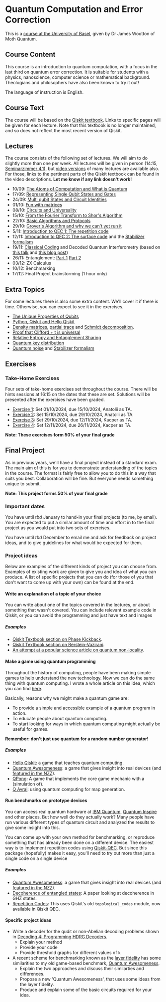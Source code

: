 # Quantum Computation and Error Correction

This is a [course at the University of Basel](https://vorlesungsverzeichnis.unibas.ch/de/semester-planung?id=286075), given by Dr James Wootton of Moth Quantum.

## Course Content

This course is an introduction to quantum computation, with a focus in the last third on quantum error correction. It is suitable for students with a physics, nanoscience, computer science or mathematical background. Theologians and philosophers have also been known to try it out!

The language of instruction is English.

## Course Text

The course will be based on the [Qiskit textbook](https://github.com/NCCR-SPIN/qiskit-textbook/blob/main/content/preface.ipynb). Links to specific pages will be given for each lecture. Note that this textbook is no longer maintained, and so does not reflect the most recent version of Qiskit.

## Lectures

The course consists of the following set of lectures. We will aim to do slightly more than one per week. All lectures will be given in person (14:15, [Seminarzimmer 4.1](https://vorlesungsverzeichnis.unibas.ch/ajax/room.cfm?id=8210)), but [video versions](https://www.youtube.com/playlist?list=PLaU1vYImkPDxyqJ6zHAs8W92fYKsfXsV-) of many lectures are available also. For those, links to the pertinent parts of the Qiskit textbook can be found in the video descriptions. **Let me know if any link doesn't work!**

* 10/09: [The Atoms of Computation and What is Quantum](https://youtu.be/myzcjukQUFc)
* 17/09: [Representing Single Qubit States and Gates](https://www.youtube.com/watch?v=GdRt8vO9xY8)
* 24/09: [Multi qubit States and Circuit Identities](https://www.youtube.com/watch?v=pzkeypXaQ-Q)
* 01/10: [Fun with matrices](https://www.youtube.com/watch?v=e7NTozZMRqk)
* 08/10: [Circuits and Universality](https://www.youtube.com/watch?v=E53mfGrV8ek)
* 15/10: [From the Fourier Transform to Shor's Algorithm](https://www.youtube.com/watch?v=WqgNu8ZziPQ)
* 22/10: [Basic Algorithms and Protocols](https://www.youtube.com/watch?v=fNOEVXQKv9M)
* 29/10: [Grover's Algorithm and why we can't yet run it](https://www.youtube.com/watch?v=YfFp3K4cAF4)
* 5/11: [Introduction to QEC 1: The repetition code](https://www.youtube.com/watch?v=AuDfq7j_W7E&list=PLaU1vYImkPDxyqJ6zHAs8W92fYKsfXsV-&index=10)
* 12/11: [Introduction to QEC 2: The surface code](https://www.youtube.com/watch?v=IdZkxX-Qank&list=PLaU1vYImkPDxyqJ6zHAs8W92fYKsfXsV-&index=11) and the [Stabilizer formalism](https://github.com/quantumjim/Quantum-Computation-course-Basel/blob/main/QI_course/9_Stabilizer_Formalism.pdf)
* 19/11: [Classical Coding](extra_resources/Classical%20Coding.pdf) and Decoded Quantum Interferometry (based on [this talk](https://www.youtube.com/watch?v=mA4kdOPOFLM&list=PLgKuh-lKre10gQ2WmHimdr4Bqa3uE8yhX&index=3) and [this blog post](https://dabacon.org/pontiff/2024/10/29/new-quantum-algorithm-dance-dqi-edition/))
* 26/11: Entanglement: [Part 1](QI_Course/7_Quantum_Correlations_part_2) [Part 2](QI_Course/7_Quantum_Correlations_part_2)
* 03/12: ZX Calculus
* 10/12: Benchmarking
* 17/12: Final Project brainstorming (1 hour only)


## Extra Topics

For some lectures there is also some extra content. We'll cover it if there is time. Otherwise, you can expect to see it in the exercises.

* [The Unique Properties of Qubits](extra_resources/unique-properties-qubits.ipynb)
* [Python, Qiskit and Hello Qiskit](https://youtu.be/mMJtw-vFXC4)
* [Density matrices](https://github.com/quantumjim/Quantum-Computation-course-Basel/blob/main/QI_course/2_The_Qubit.pdf), [partial trace](https://github.com/quantumjim/Quantum-Computation-course-Basel/blob/main/QI_course/3_Quantum_Information.pdf) and [Schmidt decomposition](https://github.com/quantumjim/Quantum-Computation-course-Basel/blob/main/QI_course/6_Quantum_Correlations_part_1.pdf).
* [Proof that Clifford + t is universal](https://github.com/quantumjim/Quantum-Computation-course-Basel/blob/main/extra_resources/Lecture%206%20(2013%20version).pdf)
* [Relative Entropy and Entanglement Sharing](https://github.com/quantumjim/Quantum-Computation-course-Basel/blob/main/QI_course/7_Quantum_Correlations_part_2.pdf)
* [Quantum key distribution](https://github.com/NCCR-SPIN/qiskit-textbook/blob/main/content/ch-algorithms/quantum-key-distribution.ipynb)
* [Quantum noise](https://github.com/quantumjim/Quantum-Computation-course-Basel/blob/main/QI_course/8_Quantum_Noise.pdf) and [Stabilizer formalism](https://github.com/quantumjim/Quantum-Computation-course-Basel/blob/main/QI_course/9_Stabilizer_Formalism.pdf)


## Exercises

### Take-Home Exercises

Four sets of take-home exercises set throughout the course. There will be hints sessions at 16:15 on the dates that these are set. Solutions will be presented after the exercises have been graded.

* [Exercise 1](exercises/Exercise1.ipynb): Set 01/10/2024, due 15/10/2024, Anatolii as TA.
* [Exercise 2](exercises/Exercise2.ipynb): Set 15/10/2024, due 29/10/2024, Anatolii as TA.
* [Exercise 3](exercises/Exercise3.ipynb): Set 29/10/2024, due 12/11/2024, Kacper as TA.
* [Exercise 4](exercises/Exercise4.ipynb): Set 12/11/2024, due 26/11/2024, Kacper as TA.



**Note: These exercises form 50% of your final grade**

## Final Project

As in previous years, we'll have a final project instead of a standard exam. The main aim of this is for you to demonstrate understanding of the topics in the course. The format is fairly free to allow you to do this in a way that suits you best. Collaboration will be fine. But everyone needs something unique to submit.

**Note: This project forms 50% of your final grade**

### Important dates

You have until *tbd* January to hand-in your final projects (to me, by email). You are expected to put a similar amount of time and effort in to the final project as you would put into two sets of exercises.

You have until *tbd* December to email me and ask for feedback on project ideas, and to give guidelines for what would be expected for them.

### Project ideas

Below are examples of the different kinds of project you can choose from. Examples of existing work are given to give you and idea of what you can produce. A list of specific projects that you can do (for those of you that don't want to come up with your own) can be found at the end.

#### Write an explanation of a topic of your choice

You can write about one of the topics covered in the lectures, or about something that wasn't covered. You can include relevant example code in Qiskit, or you can avoid the programming and just have text and images

##### Examples

* [Qiskit Textbook section on Phase Kickback](https://qiskit.org/textbook/ch-gates/phase-kickback.html).
* [Qiskit Textbook section on Berstein-Vazirani](https://qiskit.org/textbook/ch-algorithms/bernstein-vazirani.html).
* [An attempt at a popular science article on quantum non-locality](https://bullshit.ist/some-quantum-weirdness-with-the-simplest-maths-possible-446d33046cf7).


#### Make a game using quantum programming

Throughout the history of computing, people have been making simple games to help understand the new technology. Now we can do the same thing with quantum computing. I wrote a whole article on this idea, which you can find [here](https://medium.com/@decodoku/games-computers-and-quantum-84bfdd2c0fe0).

Basically, reasons why we might make a quantum game are:
* To provide a simple and accessible example of a quantum program in action.
* To educate people about quantum computing.
* To start looking for ways in which quantum computing might actually be useful for games.

**Remember: don't just use quantum for a random number generator!**

##### Examples

* [Hello Qiskit](https://qiskit.org/textbook/ch-ex/hello-qiskit.html): a game that teaches quantum computing.
* [Quantum Awesomeness](https://github.com/decodoku/A_Game_to_Benchmark_Quantum_Computers/blob/master/README.md): a game that gives insight into real devices (and [featured in the NZZ](https://www.nzz.ch/wissenschaft/games-with-james-ld.1367435)).
* [QPong](https://www.youtube.com/watch?v=a1NZC5rqQD8): A game that implements the core game mechanic with a (simulation of).
* [Q Avrai](https://github.com/quantumjim/Q_Avrai/blob/master/papers/CoG/main.pdf): using quantum computing for map generation.


#### Run benchmarks on prototype devices

You can access real quantum hardware at [IBM Quantum](quantum-computing.ibm.com/), [Quantum Inspire](https://www.quantum-inspire.com/) and other places. But how well do they actually work? Many people have run various different types of quantum circuit and analyzed the results to give some insight into this.

You can come up with your own method for benchmarking, or reproduce something that has already been done on a different device. The easiest way is to implement repetition codes using [Qiskit-QEC]([https://github.com/quantumjim/TopologicalCodesTutorial/blob/main/README.md](https://github.com/qiskit-community/qiskit-qec/blob/main/README.md)). But since this package (hopefully) makes it easy, you'll need to try out more than just a single code on a single device

##### Examples

* [Quantum Awesomeness](https://github.com/Qiskit/qiskit-community-tutorials/blob/master/games/quantum_awesomeness.ipynb): a game that gives insight into real devices (and [featured in the NZZ](https://www.nzz.ch/wissenschaft/games-with-james-ld.1367435)).
* [Decoherence of entangled states](https://arxiv.org/abs/1712.07080): A paper looking at decoherence in GHZ states.
* [Repetition Codes](https://arxiv.org/abs/2004.11037): This uses Qiskit's old `topological_codes` module, now available in Qiskit QEC.

#### Specific project ideas

* Write a decoder for the qudit or non-Abelian decoding problems shown in [Decoding 4: Programming HDRG Decoders](https://github.com/quantumjim/qec_lectures/blob/main/lecture-4.ipynb).
    - Explain your method
    - Provide your code
    - Provide threshold graphs for different values of `k`
* A recent scheme for benchmarking known as the [layer fidelity](https://arxiv.org/abs/2311.05933) has some similarities to my old game-based benchmark, [Quantum Awesomeness](https://github.com/decodoku/A_Game_to_Benchmark_Quantum_Computers/blob/master/README.md).
    - Explain the two approaches and discuss their similarties and differences.
    - Propose a new 'Quantum Awesomeness', that uses some ideas from the layer fidelity.
    - Produce and explain some of the basic circuits required for your idea.
